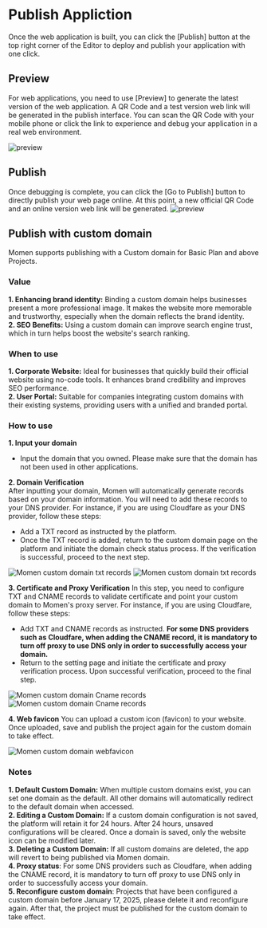 

# Publish Appliction
Once the web application is built, you can click the [Publish] button at the top right corner of the Editor to deploy and publish your application with one click.



## Preview 
For web applications, you need to use [Preview] to generate the latest version of the web application. A QR Code and a test version web link will be generated in the publish interface. You can scan the QR Code with your mobile phone or click the link to experience and debug your application in a real web environment.

![preview](../.gitbook/assets/publish/preview.jpeg )

## Publish
Once debugging is complete, you can click the [Go to Publish] button to directly publish your web page online. At this point, a new official QR Code and an online version web link will be generated.
![preview](../.gitbook/assets/publish/publish.jpeg)


## Publish with custom domain
Momen supports publishing with a Custom domain for Basic Plan and above Projects. 

### Value
**1. Enhancing brand identity:** Binding a custom domain helps businesses present a more professional image. It makes the website more memorable and trustworthy, especially when the domain reflects the brand identity.   
**2. SEO Benefits:** Using a custom domain can improve search engine trust, which in turn helps boost the website's search ranking.

### When to use
**1. Corporate Website:** Ideal for businesses that quickly build their official website using no-code tools. It enhances brand credibility and improves SEO performance.   
**2. User Portal:** Suitable for companies integrating custom domains with their existing systems, providing users with a unified and branded portal.

### How to use
**1. Input your domain**
- Input the domain that you owned. Please make sure that the domain has not been used in other applications.   

**2. Domain Verification**   
After inputting your domain, Momen will automatically generate records based on your domain information. You will need to add these records to your DNS provider. For instance, if you are using Cloudfare as your DNS provider, follow these steps:
- Add a TXT record as instructed by the platform.
- Once the TXT record is added, return to the custom domain page on the platform and initiate the domain check status process. If the verification is successful, proceed to the next step.

<img src="../.gitbook/assets/publish/cd-1.png" alt="Momen custom domain txt records">

<img src="../.gitbook/assets/publish/mcd-2.jpeg" alt="Momen custom domain txt records">

**3. Certificate and Proxy Verification**
In this step, you need to configure TXT and CNAME records to validate certificate and point your custom domain to Momen's proxy server. For instance, if you are using Cloudfare, follow these steps:
- Add TXT and CNAME records as instructed. **For some DNS providers such as Cloudfare, when adding the CNAME record, it is mandatory to turn off proxy to use DNS only in order to successfully access your domain.**
- Return to the setting page and initiate the certificate and proxy verification process. Upon successful verification, proceed to the final step.

<img src="../.gitbook/assets/publish/cd-3.png" alt="Momen custom domain Cname records">

<img src="../.gitbook/assets/publish/mcd-3.jpeg" alt="Momen custom domain Cname records">

**4. Web favicon**
You can upload a custom icon (favicon) to your website. Once uploaded, save and publish the project again for the custom domain to take effect.

<figcaption><img src="../.gitbook/assets/publish/cd-5.png" alt="Momen custom domain webfavicon"><figcaption></figcaption></figure>

### Notes
**1. Default Custom Domain:** When multiple custom domains exist, you can set one domain as the default. All other domains will automatically redirect to the default domain when accessed.   
**2. Editing a Custom Domain:** If a custom domain configuration is not saved, the platform will retain it for 24 hours. After 24 hours, unsaved configurations will be cleared. Once a domain is saved, only the website icon can be modified later.   
**3. Deleting a Custom Domain:** If all custom domains are deleted, the app will revert to being published via Momen domain.   
**4. Proxy status**: For some DNS providers such as Cloudfare, when adding the CNAME record, it is mandatory to turn off proxy to use DNS only in order to successfully access your domain.   
**5. Reconfigure custom domain**: Projects that have been configured a custom domain before January 17, 2025, please delete it and reconfigure again. After that, the project must be published for the custom domain to take effect.